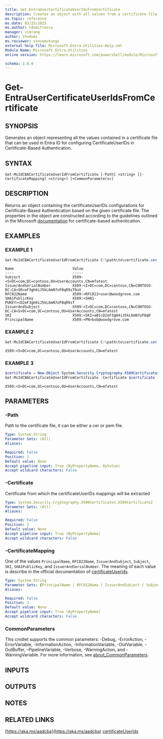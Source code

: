 ```yaml
---
title: Get-EntraUserCertificateUserIdsFromCertificate
description: Creates an object with all values from a certificate file for configuring CertificateUserIDs in Entra ID
ms.topic: reference
ms.date: 03/25/2025
ms.author: tdumitrescu
manager: vimrang
author: thadumi
ms.reviewer: stevemutungi
external help file: Microsoft.Entra.Utilities-Help.xml
Module Name: Microsoft.Entra.Utilities
online version: https://learn.microsoft.com/powershell/module/Microsoft.Entra.Utilities/Get-EntraUserCertificateUserIdsFromCertificate

schema: 2.0.0
---
```


# Get-EntraUserCertificateUserIdsFromCertificate

## SYNOPSIS
Generates an object representing all the values contained in a certificate file that can be used in Entra ID for configuring CertificateUserIDs in Certificate-Based Authentication.

## SYNTAX
```syntax
Get-MsIdCBACertificateUserIdFromCertificate [-Path] <string> [[-CertificateMapping] <string>] [<CommonParameters>]
```
## DESCRIPTION

Returns an object containing the certificateUserIDs configurations for Certificate-Based Authentication based on the given certificate file. The properties in the object are constructed according to the guidelines outlined in the Microsoft [documentation](https://learn.microsoft.com/en-us/entra/identity/authentication/concept-certificate-based-authentication-certificateuserids
) for certificate-based authentication.

## EXAMPLES

### EXAMPLE 1
```powershell
Get-MsIdCBACertificateUserIdFromCertificate C:\path\to\certificate.cer
```

```Output
Name                           Value
----                           -----
Subject                        X509:<S>DC=com,DC=contoso,OU=UserAccounts,CN=mfatest
IssuerAndSerialNumber          X509:<I>DC=com,DC=contoso,CN=CONTOSO-DC-CA<SR>eF3gH4iJ5kL6mN7oP8qR9sT0uV
RFC822Name                     X509:<RFC822>user@woodgrove.com
SHA1PublicKey                  X509:<SHA1-PUKEY>cD2eF3gH4iJ5kL6mN7oP8qR9sT
IssuerAndSubject               X509:<I>DC=com,DC=contoso,CN=CONTOSO-DC-CA<S>DC=com,DC=contoso,OU=UserAccounts,CN=mfatest
SKI                            X509:<SKI>aB1cD2eF3gH4iJ5kL6mN7oP8qR
PrincipalName                  X509:<PN>bob@woodgrove.com
```

### EXAMPLE 2
```powershell
Get-MsIdCBACertificateUserIdFromCertificate C:\path\to\certificate.cer -CertificateMapping Subject
```

```Output
X509:<S>DC=com,DC=contoso,OU=UserAccounts,CN=mfatest
```

### EXAMPLE 3
```powershell
$certificate = New-Object System.Security.Cryptography.X509Certificates.X509Certificate2 -ArgumentList $certBytes
Get-MsIdCBACertificateUserIdFromCertificate -Certificate $certificate -CertificateMapping Subject
```

```Output
X509:<S>DC=com,DC=contoso,OU=UserAccounts,CN=mfatest
```

## PARAMETERS
### -Path

Path to the certificate file, it can be either a cer or pem file.

```yaml
Type: System.String
Parameter Sets: (All)
Aliases:

Required: False
Position: 1
Default value: None
Accept pipeline input: True (ByPropertyName, ByValue)
Accept wildcard characters: False
```
### -Certificate
Certificate from which the certificateUserIDs mappings will be extracted

```yaml
Type: System.Security.Cryptography.X509Certificates.X509Certificate2
Parameter Sets: (All)
Aliases:

Required: False
Position: 2
Default value: None
Accept pipeline input: True (ByPropertyName)
Accept wildcard characters: False
```

### -CertificateMapping
One of the values `PrincipalName`, `RFC822Name`, `IssuerAndSubject`, `Subject`, `SKI`, `SHA1PublicKey`, and `IssuerAndSerialNumber`.
The meaning of each value is describe in the official documentation of [certificateUserIds](https://learn.microsoft.com/en-us/entra/identity/authentication/concept-certificate-based-authentication-certificateuserids). 

```yaml
Type: System.String
Parameter Sets: {PrincipalName | RFC822Name | IssuerAndSubject | Subject | SKI | SHA1PublicKey | IssuerAndSerialNumber}
Aliases:

Required: False
Position: 3
Default value: None
Accept pipeline input: True (ByPropertyName)
Accept wildcard characters: False
```

### CommonParameters

This cmdlet supports the common parameters: -Debug, -ErrorAction, -ErrorVariable, -InformationAction, -InformationVariable, -OutVariable, -OutBuffer, -PipelineVariable, -Verbose, -WarningAction, and -WarningVariable. For more information, see [about_CommonParameters](http://go.microsoft.com/fwlink/?LinkID=113216).

## INPUTS

## OUTPUTS

## NOTES

## RELATED LINKS

[https://aka.ms/aadcba](https://aka.ms/aadcba)
[certificateUserIds](https://learn.microsoft.com/en-us/entra/identity/authentication/concept-certificate-based-authentication-certificateuserids)

